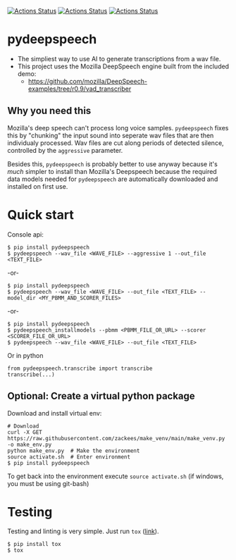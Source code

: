 
[![Actions Status](https://github.com/zackees/pydeepspeech/workflows/MacOS_Tests/badge.svg)](https://github.com/zackees/pydeepspeech/actions/workflows/push_macos.yml)
[![Actions Status](https://github.com/zackees/pydeepspeech/workflows/Win_Tests/badge.svg)](https://github.com/zackees/pydeepspeech/actions/workflows/push_win.yml)
[![Actions Status](https://github.com/zackees/pydeepspeech/workflows/Ubuntu_Tests/badge.svg)](https://github.com/zackees/pydeepspeech/actions/workflows/push_ubuntu.yml)


# pydeepspeech

  * The simpliest way to use AI to generate transcriptions from a wav file.
  * This project uses the Mozilla DeepSpeech engine built from the included demo:
    * https://github.com/mozilla/DeepSpeech-examples/tree/r0.9/vad_transcriber

## Why you need this

Mozilla's deep speech can't process long voice samples. `pydeepspeech` fixes this by "chunking" the input sound into seperate wav files that are then individualy processed. Wav files are cut along periods of detected silence, controlled by the `aggressive` parameter.

Besides this, `pydeepspeech` is probably better to use anyway because it's *much* simpler to install than Mozilla's Deepspeech because the required data models needed for `pydeepspeech` are automatically downloaded and installed on first use.


# Quick start

Console api:
```
$ pip install pydeepspeech
$ pydeepspeech --wav_file <WAVE_FILE> --aggressive 1 --out_file <TEXT_FILE>
```

-or-

```
$ pip install pydeepspeech
$ pydeepspeech --wav_file <WAVE_FILE> --out_file <TEXT_FILE> --model_dir <MY_PBMM_AND_SCORER_FILES>
```

-or-

```
$ pip install pydeepspeech
$ pydeepspeech_installmodels --pbmm <PBMM_FILE_OR_URL> --scorer <SCORER_FILE_OR_URL>
$ pydeepspeech --wav_file <WAVE_FILE> --out_file <TEXT_FILE>
```

Or in python
```
from pydeepspeech.transcribe import transcribe
transcribe(...)
```


## Optional: Create a virtual python package

Download and install virtual env:

```
# Download
curl -X GET https://raw.githubusercontent.com/zackees/make_venv/main/make_venv.py -o make_env.py
python make_env.py  # Make the environment
source activate.sh  # Enter environment
$ pip install pydeepspeech
```
  
To get back into the environment execute `source activate.sh` (if windows, you must be using git-bash)


# Testing

Testing and linting is very simple. Just run `tox` ([link](https://tox.wiki/en/latest/install.html)).
```
$ pip install tox
$ tox
```
